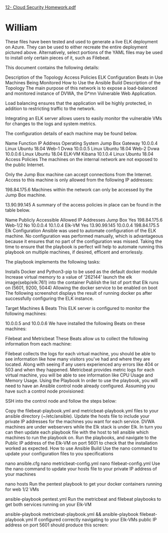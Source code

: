 [12- Cloud Security Homework.pdf](https://github.com/williampotter5515/William/files/7002375/12-.Cloud.Security.Homework.pdf)
# William
These files have been tested and used to generate a live ELK deployment on Azure. They can be used to either recreate the entire deployment pictured above. Alternatively, select portions of the YAML files may be used to install only certain pieces of it, such as Filebeat.

This document contains the following details:

Description of the Topology
Access Policies
ELK Configuration
Beats in Use
Machines Being Monitored
How to Use the Ansible Build
Description of the Topology
The main purpose of this network is to expose a load-balanced and monitored instance of DVWA, the D*mn Vulnerable Web Application.

Load balancing ensures that the application will be highly protected, in addition to restricting traffic to the network.

Integrating an ELK server allows users to easily monitor the vulnerable VMs for changes to the logs and system metrics.

The configuration details of each machine may be found below.

Name	Function	IP Address	Operating System
Jump Box	Gateway	10.0.0.4	Linux Ubuntu 18.04
Web-1	Dvwa	10.0.0.5	Linux Ubuntu 18.04
Web-2	Dvwa	10.0.0.6	Linux Ubuntu 18.04
ELK-VM	Kibana	10.1.0.4	Linux Ubuntu 18.04
Access Policies
The machines on the internal network are not exposed to the public Internet.

Only the Jump Box machine can accept connections from the Internet. Access to this machine is only allowed from the following IP addresses:

198.84.175.6
Machines within the network can only be accessed by the Jump Box machine.

13.90.99.145
A summary of the access policies in place can be found in the table below.

Name	Publicly Accessible	Allowed IP Addresses
Jump Box	Yes	198.84.175.6
Web-1/2	No	10.0.0.4 10.1.0.4
Elk-VM	Yes	13.90.99.145 10.0.0.4 198.84.175.5
Elk Configuration
Ansible was used to automate configuration of the ELK machine. No configuration was performed manually, which is advantageous because it ensures that no part of the configuration was missed. Taking the time to ensure that the playbook is perfect will help to automate running this playbook on multiple machines, if desired, efficent and errorlessly.

The playbook implements the following tasks:

Installs Docker and Python3-pip to be used as the default docker module
Increase virtual memory to a value of '262144'
launch the elk image(sebp/elk:761) into the container
Publish the list of port that Elk runs on (5601, 9200, 5044)
Allowing the docker service to be enabled on boot
The following screenshot displays the result of running docker ps after successfully configuring the ELK instance.


Target Machines & Beats
This ELK server is configured to monitor the following machines:

10.0.0.5 and 10.0.0.6
We have installed the following Beats on these machines:

Filebeat and Metricbeat
These Beats allow us to collect the following information from each machine:

Filebeat collects the logs for each virtual machine, you should be able to see information like how many visitors you've had and where they are located. Along with seeing if any users experienced any errors like 404 or 503 and when they happened.
Metricbeat provides metric logs for each virtual machine, you will be able to see information like CPU Usage and Memory Usage.
Using the Playbook
In order to use the playbook, you will need to have an Ansible control node already configured. Assuming you have such a control node provisioned:

SSH into the control node and follow the steps below:

Copy the filebeat-playbook.yml and metricbeat-playbook.yml files to your ansible directory (~/etc/ansible).
Update the hosts file to include your private IP addresses for the machines you want for each service. DVWA machines are under webservers while the Elk stack is under Elk. In turn you can then update each playbook file with the host to tell ansible which machines to run the playbook on.
Run the playbooks, and navigate to the Public IP address of the Elk-VM on port 5601 to check that the installation worked as expected.
How to use Ansible Build
Use the nano command to update your configuration files to you specifications

nano ansible.cfg
nano metricbeat-config.yml
nano filebeat-config.yml
Use the nano command to update your hosts file to your private IP address of your machines

nano hosts
Run the pentest playbook to get your docker containers running for web 1/2 VMs

ansible-playbook pentest.yml
Run the metricbeat and filebeat playbooks to get both services running on your Elk-VM

ansible-playbook metricbeat-playbook.yml && ansible-playbook filebeat-playbook.yml
If configured correctly navigating to your Elk-VMs public IP address on port 5601 should produce this screen:

